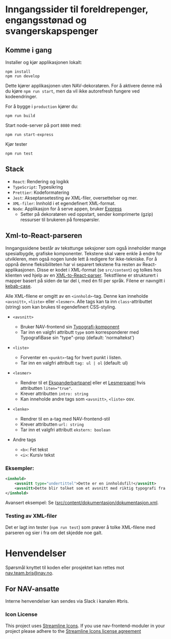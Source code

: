 # Inngangssider til foreldrepenger, engangsstønad og svangerskapspenger

## Komme i gang

Installer og kjør applikasjonen lokalt:

```
npm install
npm run develop
```

Dette kjører applikasjonen uten NAV-dekoratøren. For å aktivere denne må du kjøre `npm run start`, men da vil ikke autorefresh fungere ved kodeendringer.

For å bygge  i `production` kjører du:

```
npm run build
```

Start node-server på port `8080` med:

```
npm run start-express
```

Kjør tester

```
npm run test
```

## Stack

-   `React`: Rendering og logikk
-   `TypeScript`: Typesikring
-   `Prettier`: Kodeformatering
-   `Jest`: Akseptansetesting av XML-filer, oversettelser og mer.
-   `XML-filer`: Innhold i et egendefinert XML-format.
-   `Node`: Applikasjon for å serve appen, bruker [Express](https://github.com/expressjs/express)
    -   Setter på dekoratøren ved oppstart, sender komprimerte (gzip) ressurser til brukeren på forespørsler.

## Xml-to-React-parseren

Inngangssidene består av teksttunge seksjoner som også inneholder mange spesialbygde, grafiske komponenter. Tekstene skal være enkle å endre for utvikleren, men også nogen lunde lett å redigere for ikke-tekniske. For å oppnå denne fleksibiliteten har vi separert tekstene fra resten av React-applikasjonen. Disse er kodet i XML-format (se `src/content`) og tolkes hos klienten ved hjelp av en [XML-to-React-parser](https://github.com/CondeNast/xml-to-react#readme). Tekstfilene er strukturert i mapper basert på siden de tar del i, med én fil per språk. Filene er navngitt i [kebab-case](http://wiki.c2.com/?KebabCase).

Alle XML-filene er omgitt av en `<innhold>`-tag. Denne kan inneholde `<avsnitt>`, `<liste>` eller `<lesmer>`. Alle tags kan ta inn `class`-attributtet (string) som kan brukes til egendefinert CSS-styling.

-   `<avsnitt>`

    -   Bruker NAV-frontend sin [Typografi-komponent](https://design.nav.no/components/typografi)
    -   Tar inn en valgfri attributt `type` som korresponderer med TypografiBase sin "type"-prop (default: 'normaltekst')

-   `<liste>`

    -   Forventer en `<punkt>`-tag for hvert punkt i listen.
    -   Tar inn en valgfri attributt `tag: ul | ol` (default: ul)

-   `<lesmer>`

    -   Rendrer til et [Ekspanderbartpanel](https://design.nav.no/components/ekspanderbartpanel) eller et [Lesmerpanel](https://design.nav.no/components/lesmerpanel) hvis attributten `liten="true"`.
    -   Krever attributten `intro: string`
    -   Kan inneholde andre tags som `<avsnitt>`, `<liste>` osv.

-   `<lenke>`

    -   Rendrer til en a-tag med NAV-frontend-stil
    -   Krever attributten `url: string`
    -   Tar inn et valgfri attributt `ekstern: boolean`

-   Andre tags
    -   `<b>`: Fet tekst
    -   `<i>`: Kursiv tekst

### Eksempler:

```xml
<innhold>
    <avsnitt type="undertittel">Dette er en innholdsfil!</avsnitt>
    <avsnitt>Dette blir tolket som et avsnitt med riktig typografi fra NAV-frontend</avsnitt>
</innhold>
```

Avansert eksempel: Se ([src/content/dokumentasjon/dokumentasjon.xml](https://github.com/navikt/foreldrepenger-inngang/blob/master/src/content/dokumentasjon/dokumentasjon.xml).

### Testing av XML-filer

Det er lagt inn tester (`npm run test`) som prøver å tolke XML-filene med parseren og sier i fra om det skjedde noe galt.

# Henvendelser

Spørsmål knyttet til koden eller prosjektet kan rettes mot nav.team.bris@nav.no.

## For NAV-ansatte

Interne henvendelser kan sendes via Slack i kanalen #bris.

### Icon License

This project uses [Streamline Icons](http://www.streamlineicons.com/). If you use nav-frontend-moduler in your project please adhere to the [Streamline Icons license agreement](http://www.streamlineicons.com/license.html)

